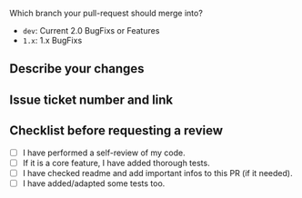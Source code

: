 Which branch your pull-request should merge into?

- `dev`: Current 2.0 BugFixs or Features
- `1.x`: 1.x BugFixs

## Describe your changes

## Issue ticket number and link

## Checklist before requesting a review
-  [ ] I have performed a self-review of my code.
-  [ ] If it is a core feature, I have added thorough tests.
-  [ ] I have checked readme and add important infos to this PR (if it needed).
-  [ ] I have added/adapted some tests too.
